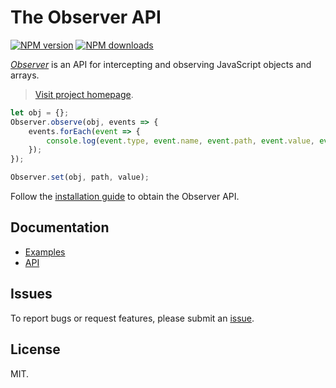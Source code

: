 # The Observer API

<!-- BADGES/ -->

<span class="badge-npmversion"><a href="https://npmjs.org/package/@webqit/observer" title="View this project on NPM"><img src="https://img.shields.io/npm/v/@webqit/observer.svg" alt="NPM version" /></a></span>
<span class="badge-npmdownloads"><a href="https://npmjs.org/package/@webqit/observer" title="View this project on NPM"><img src="https://img.shields.io/npm/dm/@webqit/observer.svg" alt="NPM downloads" /></a></span>

<!-- /BADGES -->

*[Observer](https://webqit.io/tooling/observer)* is an API for intercepting and observing JavaScript objects and arrays.

> [Visit project homepage](https://webqit.io/tooling/observer).

```js
let obj = {};
Observer.observe(obj, events => {
    events.forEach(event => {
        console.log(event.type, event.name, event.path, event.value, event.oldValue);
    });
});

Observer.set(obj, path, value);
```

Follow the [installation guide](https://webqit.io/tooling/observer/installation) to obtain the Observer API.

## Documentation
+ [Examples](https://webqit.io/tooling/observer/examples)
+ [API](https://webqit.io/tooling/observer/api)

## Issues
To report bugs or request features, please submit an [issue](https://github.com/webqit/observer/issues).

## License
MIT.
